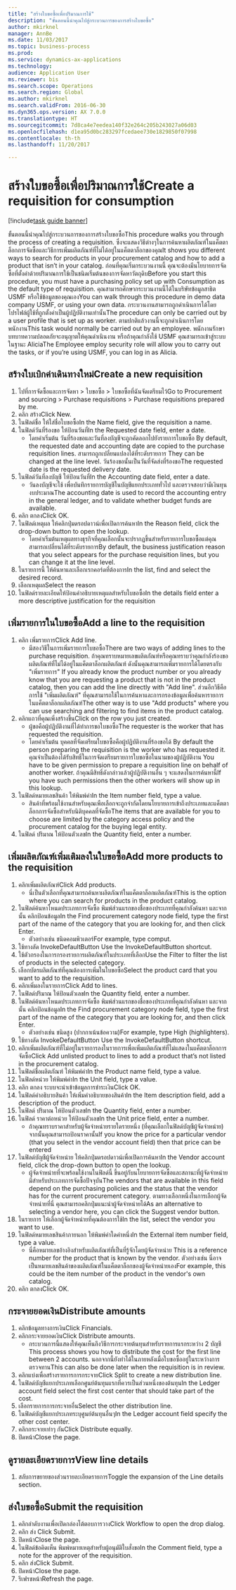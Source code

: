 ```yaml
--- 
title: "สร้างใบขอซื้อเพื่อปริมาณการใช้"
description: "ขั้นตอนนี้นำคุณไปสู่กระบวนการของการสร้างใบขอซื้อ"
author: mkirknel
manager: AnnBe
ms.date: 11/03/2017
ms.topic: business-process
ms.prod: 
ms.service: dynamics-ax-applications
ms.technology: 
audience: Application User
ms.reviewer: bis
ms.search.scope: Operations
ms.search.region: Global
ms.author: mkirknel
ms.search.validFrom: 2016-06-30
ms.dyn365.ops.version: AX 7.0.0
ms.translationtype: HT
ms.sourcegitcommit: 7d8ca4e7eedea140f32e264c205b243027a06d03
ms.openlocfilehash: d1ea95d0bc283297fcedaee730e1829850f07998
ms.contentlocale: th-th
ms.lasthandoff: 11/20/2017

---
```

# <a name="create-a-requisition-for-consumption"></a><span data-ttu-id="7d8e9-103">สร้างใบขอซื้อเพื่อปริมาณการใช้</span><span class="sxs-lookup"><span data-stu-id="7d8e9-103">Create a requisition for consumption</span></span>

[!include[task guide banner](../../includes/task-guide-banner.md)]

<span data-ttu-id="7d8e9-104">ขั้นตอนนี้นำคุณไปสู่กระบวนการของการสร้างใบขอซื้อ</span><span class="sxs-lookup"><span data-stu-id="7d8e9-104">This procedure walks you through the process of creating a requisition.</span></span> <span data-ttu-id="7d8e9-105">ซึ่งจะแสดงวิธีต่างๆในการค้นหาผลิตภัณฑ์ในแค็ตตาล็อกการจัดซื้อและวิธีการเพิ่มผลิตภัณฑ์ที่ไม่ได้อยู่ในแค็ตตาล็อกของคุณ</span><span class="sxs-lookup"><span data-stu-id="7d8e9-105">It shows you different ways to search for products in your procurement catalog and how to add a product that isn’t in your catalog.</span></span> <span data-ttu-id="7d8e9-106">ก่อนที่คุณเริ่มกระบวนงานนี้ คุณจะต้องมีนโยบายการจัดซื้อที่ตั้งค่าด้วยปริมาณการใช้เป็นชนิดเริ่มต้นของการจัดหาวัตถุดิบ</span><span class="sxs-lookup"><span data-stu-id="7d8e9-106">Before you start this procedure, you must have a purchasing policy set up with Consumption as the default type of requisition.</span></span> <span data-ttu-id="7d8e9-107">คุณสามารถศึกษากระบวนงานนี้ได้ในบริษัทข้อมูลสาธิต USMF หรือใช้ข้อมูลของคุณเอง</span><span class="sxs-lookup"><span data-stu-id="7d8e9-107">You can walk through this procedure in demo data company USMF, or using your own data.</span></span> <span data-ttu-id="7d8e9-108">กระบวนงานสามารถถูกดำเนินการได้โดยโปรไฟล์ผู้ใช้ที่ถูกตั้งค่าเป็นผู้ปฏิบัติงานเท่านั้น</span><span class="sxs-lookup"><span data-stu-id="7d8e9-108">The procedure can only be carried out by a user profile that is set up as worker.</span></span>  <span data-ttu-id="7d8e9-109">ตามปกติแล้วงานนี้จะถูกดำเนินการโดยพนักงาน</span><span class="sxs-lookup"><span data-stu-id="7d8e9-109">This task would normally be carried out by an employee.</span></span> <span data-ttu-id="7d8e9-110">พนักงานรักษาบทบาทความปลอดภัยจะอนุญาตให้คุณดำเนินงาน หรือถ้าคุณกำลังใช้ USMF คุณสามารถเข้าสู่ระบบในฐานะ Alicia</span><span class="sxs-lookup"><span data-stu-id="7d8e9-110">The Employee employ security role will allow you to carry out the tasks, or if you’re using USMF, you can log in as Alicia.</span></span>


## <a name="create-a-new-requisition"></a><span data-ttu-id="7d8e9-111">สร้างใบเบิกค่าเดินทางใหม่</span><span class="sxs-lookup"><span data-stu-id="7d8e9-111">Create a new requisition</span></span>
1. <span data-ttu-id="7d8e9-112">ไปที่การจัดซื้อและการจัดหา > ใบขอซื้อ > ใบขอซื้อที่ฉันจัดเตรียมไว้</span><span class="sxs-lookup"><span data-stu-id="7d8e9-112">Go to Procurement and sourcing > Purchase requisitions > Purchase requisitions prepared by me.</span></span>
2. <span data-ttu-id="7d8e9-113">คลิก สร้าง</span><span class="sxs-lookup"><span data-stu-id="7d8e9-113">Click New.</span></span>
3. <span data-ttu-id="7d8e9-114">ในฟิลด์ชื่อ ให้ใส่ชื่อใบขอซื้อ</span><span class="sxs-lookup"><span data-stu-id="7d8e9-114">In the Name field, give the requisition a name.</span></span>
4. <span data-ttu-id="7d8e9-115">ในฟิลด์วันที่ร้องขอ ให้ป้อนวันที่</span><span class="sxs-lookup"><span data-stu-id="7d8e9-115">In the Requested date field, enter a date.</span></span>
    * <span data-ttu-id="7d8e9-116">โดยค่าเริ่มต้น วันที่ร้องขอและวันที่ลงบัญชีจะถูกคัดลอกไปยังรายการใบขอซื้อ </span><span class="sxs-lookup"><span data-stu-id="7d8e9-116">By default, the requested date and accounting date are copied to the purchase requisition lines.</span></span> <span data-ttu-id="7d8e9-117">สามารถถูกเปลี่ยนแปลงได้ที่ระดับรายการ </span><span class="sxs-lookup"><span data-stu-id="7d8e9-117">They can be changed at the line level.</span></span> <span data-ttu-id="7d8e9-118">วันร้องขอนั้นเป็นวันที่จัดส่งที่ร้องขอ</span><span class="sxs-lookup"><span data-stu-id="7d8e9-118">The requested date is the requested delivery date.</span></span>  
5. <span data-ttu-id="7d8e9-119">ในฟิลด์วันที่ลงบัญชี ให้ป้อนวันที่</span><span class="sxs-lookup"><span data-stu-id="7d8e9-119">In the Accounting date field, enter a date.</span></span>
    * <span data-ttu-id="7d8e9-120">วันลงบัญชีจะใช้ เพื่อบันทึกรายการบัญชีในบัญชีแยกประเภททั่วไป และตรวจสอบว่ามีเงินทุนงบประมาณ</span><span class="sxs-lookup"><span data-stu-id="7d8e9-120">The accounting date is used to record the accounting entry in the general ledger, and to validate whether budget funds are available.</span></span>  
6. <span data-ttu-id="7d8e9-121">คลิก ตกลง</span><span class="sxs-lookup"><span data-stu-id="7d8e9-121">Click OK.</span></span>
7. <span data-ttu-id="7d8e9-122">ในฟิลด์เหตุผล ให้คลิกปุ่มดรอปดาวน์เพื่อเปิดการค้นหา</span><span class="sxs-lookup"><span data-stu-id="7d8e9-122">In the Reason field, click the drop-down button to open the lookup.</span></span>
    * <span data-ttu-id="7d8e9-123">โดยค่าเริ่มต้นเหตุผลทางธุรกิจที่คุณเลือกนั้นจะปรากฏขึ้นสำหรับรายการใบขอซื้อแต่คุณสามารถเปลี่ยนได้ที่ระดับรายการ</span><span class="sxs-lookup"><span data-stu-id="7d8e9-123">By default, the business justification reason that you select appears for the purchase requisition lines, but you can change it at the line level.</span></span>    
8. <span data-ttu-id="7d8e9-124">ในรายการนี้ ให้ค้นหาและเลือกเรกคอร์ดที่ต้องการ</span><span class="sxs-lookup"><span data-stu-id="7d8e9-124">In the list, find and select the desired record.</span></span>
9. <span data-ttu-id="7d8e9-125">เลือกเหตุผล</span><span class="sxs-lookup"><span data-stu-id="7d8e9-125">Select the reason</span></span>
10. <span data-ttu-id="7d8e9-126">ในฟิลด์รายละเอียดให้ป้อนคำอธิบายเหตุผลสำหรับใบขอซื้อ</span><span class="sxs-lookup"><span data-stu-id="7d8e9-126">In the details field enter a more descriptive justification for the requisition</span></span>

## <a name="add-a-line-to-the-requisition"></a><span data-ttu-id="7d8e9-127">เพิ่มรายการในใบขอซื้อ</span><span class="sxs-lookup"><span data-stu-id="7d8e9-127">Add a line to the requisition</span></span>
1. <span data-ttu-id="7d8e9-128">คลิก เพิ่มรายการ</span><span class="sxs-lookup"><span data-stu-id="7d8e9-128">Click Add line.</span></span>
    * <span data-ttu-id="7d8e9-129">มีสองวิธีในการเพิ่มรายการใบขอซื้อ</span><span class="sxs-lookup"><span data-stu-id="7d8e9-129">There are two ways of adding lines to the purchase requisition.</span></span> <span data-ttu-id="7d8e9-130">ถ้าคุณทราบหมายเลขผลิตภัณฑ์หรือคุณทราบว่าคุณกำลังร้องขอผลิตภัณฑ์ที่ไม่ได้อยู่ในแค็ตตาล็อกผลิตภัณฑ์ ดังนั้นคุณสามารถเพิ่มรายการได้โดยตรงกับ "เพิ่มรายการ" </span><span class="sxs-lookup"><span data-stu-id="7d8e9-130">If you already know the product number or you already  know that you are requesting a product that is not in the product catalog, then you can add the line directly with "Add line".</span></span> <span data-ttu-id="7d8e9-131">ส่วนอีกวิธีคือการใช้ "เพิ่มผลิตภัณฑ์" ที่คุณสามารถใช้ในการค้นหาและการกรองข้อมูลเพื่อค้นหารายการในแค็ตตาล็อกผลิตภัณฑ์</span><span class="sxs-lookup"><span data-stu-id="7d8e9-131">The other way is to use "Add products" where you can use searching and filtering to find items in the product catalog.</span></span>    
2. <span data-ttu-id="7d8e9-132">คลิกแถวที่คุณเพิ่งสร้างขึ้น</span><span class="sxs-lookup"><span data-stu-id="7d8e9-132">Click on the row you just created.</span></span>
    * <span data-ttu-id="7d8e9-133">ผู้ขอคือผู้ปฏิบัติงานที่ได้ทำการขอใบขอซื้อ</span><span class="sxs-lookup"><span data-stu-id="7d8e9-133">The requester is the worker that has requested the requisition.</span></span>   
    * <span data-ttu-id="7d8e9-134">โดยค่าเริ่มต้น บุคคลที่จัดเตรียมใบขอซื้อคือผู้ปฏิบัติงานที่ร้องขอได้ </span><span class="sxs-lookup"><span data-stu-id="7d8e9-134">By default the person preparing the requisition is the worker who has requested it.</span></span> <span data-ttu-id="7d8e9-135">คุณจำเป็นต้องได้รับสิทธิ์ในการจัดเตรียมรายการใบขอซื้อในนามของผู้ปฏิบัติงาน </span><span class="sxs-lookup"><span data-stu-id="7d8e9-135">You have to be given permission to prepare a requisition line on behalf of another worker.</span></span> <span data-ttu-id="7d8e9-136">ถ้าคุณมีสิทธิ์ดังกล่าวแล้วผู้ปฏิบัติงานอื่น ๆ จะแสดงในการค้นหานี้</span><span class="sxs-lookup"><span data-stu-id="7d8e9-136">If you have such permissions then the other workers will show up in this lookup.</span></span>  
3. <span data-ttu-id="7d8e9-137">ในฟิลด์หมายเลขสินค้า ให้พิมพ์ค่า</span><span class="sxs-lookup"><span data-stu-id="7d8e9-137">In the Item number field, type a value.</span></span>
    * <span data-ttu-id="7d8e9-138">สินค้าที่พร้อมใช้งานสำหรับคุณเพือเลือกจะถูกจำกัดโดยนโยบายการเข้าถึงประเภทและแค็ตตาล็อกการจัดซื้อสำหรับนิติบุคคลที่จัดซื้อ</span><span class="sxs-lookup"><span data-stu-id="7d8e9-138">The items that are available for you to choose are limited by the category access policy and the procurement catalog for the buying legal entity.</span></span>   
4. <span data-ttu-id="7d8e9-139">ในฟิลด์ ปริมาณ ให้ป้อนตัวเลข</span><span class="sxs-lookup"><span data-stu-id="7d8e9-139">In the Quantity field, enter a number.</span></span>

## <a name="add-more-products-to-the-requisition"></a><span data-ttu-id="7d8e9-140">เพิ่มผลิตภัณฑ์เพิ่มเติมลงในใบขอซื้อ</span><span class="sxs-lookup"><span data-stu-id="7d8e9-140">Add more products to the requisition</span></span>
1. <span data-ttu-id="7d8e9-141">คลิกเพิ่มผลิตภัณฑ์</span><span class="sxs-lookup"><span data-stu-id="7d8e9-141">Click Add products.</span></span>
    * <span data-ttu-id="7d8e9-142">นี่เป็นตัวเลือกที่คุณสามารถค้นหาผลิตภัณฑ์ในแค็ตตาล็อกผลิตภัณฑ์</span><span class="sxs-lookup"><span data-stu-id="7d8e9-142">This is the option where you can search for products in the product catalog.</span></span>    
2. <span data-ttu-id="7d8e9-143">ในฟิลด์ค้นหาโหนดประเภทการจัดซื้อ พิมพ์ส่วนแรกของชื่อของประเภทที่คุณกำลังค้นหา และจากนั้น คลิกป้อนข้อมูล</span><span class="sxs-lookup"><span data-stu-id="7d8e9-143">In the Find procurement category node field, type the first part of the name of the category that you are looking for, and then click Enter.</span></span>
    * <span data-ttu-id="7d8e9-144">ตัวอย่างเช่น ชนิดคอมพิวเตอร์</span><span class="sxs-lookup"><span data-stu-id="7d8e9-144">For example, type comput.</span></span>  
3. <span data-ttu-id="7d8e9-145">ใช้ทางลัด InvokeDefaultButton </span><span class="sxs-lookup"><span data-stu-id="7d8e9-145">Use the InvokeDefaultButton shortcut.</span></span>
4. <span data-ttu-id="7d8e9-146">ใช้ตัวกรองในการกรองรายการผลิตภัณฑ์ในประเภทที่เลือก</span><span class="sxs-lookup"><span data-stu-id="7d8e9-146">Use the Filter to filter the list of products in the selected category.</span></span>
5. <span data-ttu-id="7d8e9-147">เลือกบัตรผลิตภัณฑ์ที่คุณต้องการเพิ่มในใบขอซื้อ</span><span class="sxs-lookup"><span data-stu-id="7d8e9-147">Select the product card that you want to add to the requisition.</span></span>
6. <span data-ttu-id="7d8e9-148">คลิกเพิ่มลงในรายการ</span><span class="sxs-lookup"><span data-stu-id="7d8e9-148">Click Add to lines.</span></span>
7. <span data-ttu-id="7d8e9-149">ในฟิลด์ปริมาณ ให้ป้อนตัวเลข</span><span class="sxs-lookup"><span data-stu-id="7d8e9-149">In the Quantity field, enter a number.</span></span>
8. <span data-ttu-id="7d8e9-150">ในฟิลด์ค้นหาโหนดประเภทการจัดซื้อ พิมพ์ส่วนแรกของชื่อของประเภทที่คุณกำลังค้นหา และจากนั้น คลิกป้อนข้อมูล</span><span class="sxs-lookup"><span data-stu-id="7d8e9-150">In the Find procurement category node field, type the first part of the name of the category that you are looking for, and then click Enter.</span></span>
    * <span data-ttu-id="7d8e9-151">ตัวอย่างเช่น ชนิดสูง (ปากกาเน้นข้อความ)</span><span class="sxs-lookup"><span data-stu-id="7d8e9-151">For example, type High (highlighters).</span></span>  
9. <span data-ttu-id="7d8e9-152">ใช้ทางลัด InvokeDefaultButton </span><span class="sxs-lookup"><span data-stu-id="7d8e9-152">Use the InvokeDefaultButton shortcut.</span></span>
10. <span data-ttu-id="7d8e9-153">คลิกเพิ่มผลิตภัณฑ์ที่ไม่อยู่ในรายการลงในรายการเพื่อเพิ่มผลิตภัณฑ์ที่ไม่แสดงในแค็ตตาล็อกการจัดซื้อ</span><span class="sxs-lookup"><span data-stu-id="7d8e9-153">Click Add unlisted product to lines to add a product that’s not listed in the procurement catalog.</span></span>
11. <span data-ttu-id="7d8e9-154">ในฟิลด์ชื่อผลิตภัณฑ์ ให้พิมพ์ค่า</span><span class="sxs-lookup"><span data-stu-id="7d8e9-154">In the Product name field, type a value.</span></span>
12. <span data-ttu-id="7d8e9-155">ในฟิลด์หน่วย ให้พิมพ์ค่า</span><span class="sxs-lookup"><span data-stu-id="7d8e9-155">In the Unit field, type a value.</span></span>
13. <span data-ttu-id="7d8e9-156">คลิก ตกลง ระบบจะนำเข้าข้อมูลการชำระเงิน</span><span class="sxs-lookup"><span data-stu-id="7d8e9-156">Click OK.</span></span>
14. <span data-ttu-id="7d8e9-157">ในฟิลด์คำอธิบายสินค้า ให้เพิ่มคำอธิบายของสินค้า</span><span class="sxs-lookup"><span data-stu-id="7d8e9-157">In the Item description field, add a description of the product.</span></span>
15. <span data-ttu-id="7d8e9-158">ในฟิลด์ ปริมาณ ให้ป้อนตัวเลข</span><span class="sxs-lookup"><span data-stu-id="7d8e9-158">In the Quantity field, enter a number.</span></span>
16. <span data-ttu-id="7d8e9-159">ในฟิลด์ ราคาต่อหน่วย ให้ป้อนตัวเลข</span><span class="sxs-lookup"><span data-stu-id="7d8e9-159">In the Unit price field, enter a number.</span></span>
    * <span data-ttu-id="7d8e9-160">ถ้าคุณทราบราคาสำหรับผู้จัดจำหน่ายรายใดรายหนึ่ง (ที่คุณเลือกในฟิลด์บัญชีผู้จัดจำหน่าย) จากนั้นคุณสามารถป้อนราคานั้น</span><span class="sxs-lookup"><span data-stu-id="7d8e9-160">If you know the price for a particular vendor (that you select in the vendor account field) then that price can be entered</span></span>   
17. <span data-ttu-id="7d8e9-161">ในฟิลด์บัญชีผู้จัดจำหน่าย ให้คลิกปุ่มดรอปดาวน์เพื่อเปิดการค้นหา</span><span class="sxs-lookup"><span data-stu-id="7d8e9-161">In the Vendor account field, click the drop-down button to open the lookup.</span></span>
    * <span data-ttu-id="7d8e9-162">ผู้จัดจำหน่ายที่จะพร้อมใช้งานในฟิลด์นี้ ขึ้นอยู่กับนโยบายการจัดซื้อและสถานะที่ผู้จัดจำหน่ายมีสำหรับประเภทการจัดซื้อปัจจุบัน</span><span class="sxs-lookup"><span data-stu-id="7d8e9-162">The vendors that are available in this field depend on the purchasing policies and the status that the vendor has for the current procurement category.</span></span> <span data-ttu-id="7d8e9-163">ตามทางเลือกหนึ่งในการเลือกผู้จัดจำหน่ายที่นี่ คุณสามารถคลิกปุ่มแนะนำผู้จัดจำหน่ายได้</span><span class="sxs-lookup"><span data-stu-id="7d8e9-163">As an alternative to selecting a vendor here, you can click the Suggest vendor button.</span></span>    
18. <span data-ttu-id="7d8e9-164">ในรายการ ให้เลือกผู้จัดจำหน่ายที่คุณต้องการใช้</span><span class="sxs-lookup"><span data-stu-id="7d8e9-164">In the list, select the vendor you want to use.</span></span>
19. <span data-ttu-id="7d8e9-165">ในฟิลด์หมายเลขสินค้าภายนอก ให้พิมพ์ค่าใดค่าหนึ่ง</span><span class="sxs-lookup"><span data-stu-id="7d8e9-165">In the External item number field, type a value.</span></span>
    * <span data-ttu-id="7d8e9-166">นี่คือหมายเลขอ้างอิงสำหรับผลิตภัณฑ์ที่เป็นที่รู้จักโดยผู้จัดจำหน่าย </span><span class="sxs-lookup"><span data-stu-id="7d8e9-166">This is a reference number for the product that is known by the vendor.</span></span> <span data-ttu-id="7d8e9-167">ตัวอย่างเช่น นี่อาจเป็นหมายเลขสินค้าของผลิตภัณฑ์ในแค็ตตาล็อกของผู้จัดจำหน่ายเอง</span><span class="sxs-lookup"><span data-stu-id="7d8e9-167">For example, this could be the item number of the product in the vendor's own catalog.</span></span>  
20. <span data-ttu-id="7d8e9-168">คลิก ตกลง</span><span class="sxs-lookup"><span data-stu-id="7d8e9-168">Click OK.</span></span>

## <a name="distribute-amounts"></a><span data-ttu-id="7d8e9-169">กระจายยอดเงิน</span><span class="sxs-lookup"><span data-stu-id="7d8e9-169">Distribute amounts</span></span>
1. <span data-ttu-id="7d8e9-170">คลิกข้อมูลทางการเงิน</span><span class="sxs-lookup"><span data-stu-id="7d8e9-170">Click Financials.</span></span>
2. <span data-ttu-id="7d8e9-171">คลิกกระจายยอดเงิน</span><span class="sxs-lookup"><span data-stu-id="7d8e9-171">Click Distribute amounts.</span></span>
    * <span data-ttu-id="7d8e9-172">กระบวนการนี้แสดงให้คุณเห็นถึงวิธีการกระจายต้นทุนสำหรับรายการแรกระหว่าง 2 บัญชี </span><span class="sxs-lookup"><span data-stu-id="7d8e9-172">This process shows you how to distribute the cost for the first line between 2 accounts.</span></span> <span data-ttu-id="7d8e9-173">นอกจากนี้ยังทำได้ในภายหลังเมื่อใบขอซื้ออยู่ในระหว่างการตรวจทาน</span><span class="sxs-lookup"><span data-stu-id="7d8e9-173">This can also be done later when the requisition is in review.</span></span>  
3. <span data-ttu-id="7d8e9-174">คลิกแบ่งเพื่อสร้างรายการการกระจาย</span><span class="sxs-lookup"><span data-stu-id="7d8e9-174">Click Split to create a new distribution line.</span></span>
4. <span data-ttu-id="7d8e9-175">ในฟิลด์บัญชีแยกประเภทเลือกศูนย์ต้นทุนแรกที่ควรเป็นส่วนหนึ่งของต้นทุน</span><span class="sxs-lookup"><span data-stu-id="7d8e9-175">In the Ledger account field select the first cost center that should take part of the cost.</span></span>
5. <span data-ttu-id="7d8e9-176">เลือกรายการการกระจายอื่น</span><span class="sxs-lookup"><span data-stu-id="7d8e9-176">Select the other distribution line.</span></span>
6. <span data-ttu-id="7d8e9-177">ในฟิลด์บัญชีแยกประเภทระบุศูนย์ต้นทุนอื่นๆ</span><span class="sxs-lookup"><span data-stu-id="7d8e9-177">In the Ledger account field specify the other cost center.</span></span>
7. <span data-ttu-id="7d8e9-178">คลิกกระจายเท่าๆ กัน</span><span class="sxs-lookup"><span data-stu-id="7d8e9-178">Click Distribute equally.</span></span>
8. <span data-ttu-id="7d8e9-179">ปิดหน้า</span><span class="sxs-lookup"><span data-stu-id="7d8e9-179">Close the page.</span></span>

## <a name="view-line-details"></a><span data-ttu-id="7d8e9-180">ดูรายละเอียดรายการ</span><span class="sxs-lookup"><span data-stu-id="7d8e9-180">View line details</span></span>
1. <span data-ttu-id="7d8e9-181">สลับการขยายของส่วนรายละเอียดรายการ</span><span class="sxs-lookup"><span data-stu-id="7d8e9-181">Toggle the expansion of the Line details section.</span></span>

## <a name="submit-the-requisition"></a><span data-ttu-id="7d8e9-182">ส่งใบขอซื้อ</span><span class="sxs-lookup"><span data-stu-id="7d8e9-182">Submit the requisition</span></span>
1. <span data-ttu-id="7d8e9-183">คลิกลำดับงานเพื่อเปิดกล่องโต้ตอบการวาง</span><span class="sxs-lookup"><span data-stu-id="7d8e9-183">Click Workflow to open the drop dialog.</span></span>
2. <span data-ttu-id="7d8e9-184">คลิก ส่ง </span><span class="sxs-lookup"><span data-stu-id="7d8e9-184">Click Submit.</span></span>
3. <span data-ttu-id="7d8e9-185">ปิดหน้า</span><span class="sxs-lookup"><span data-stu-id="7d8e9-185">Close the page.</span></span>
4. <span data-ttu-id="7d8e9-186">ในฟิลด์ข้อคิดเห็น พิมพ์หมายเหตุสำหรับผู้อนุมัติใบสั่งขอ</span><span class="sxs-lookup"><span data-stu-id="7d8e9-186">In the Comment field, type a note for the approver of the requisition.</span></span>
5. <span data-ttu-id="7d8e9-187">คลิก ส่ง</span><span class="sxs-lookup"><span data-stu-id="7d8e9-187">Click Submit.</span></span>
6. <span data-ttu-id="7d8e9-188">ปิดหน้า</span><span class="sxs-lookup"><span data-stu-id="7d8e9-188">Close the page.</span></span>
7. <span data-ttu-id="7d8e9-189">รีเฟรชหน้า</span><span class="sxs-lookup"><span data-stu-id="7d8e9-189">Refresh the page.</span></span>


